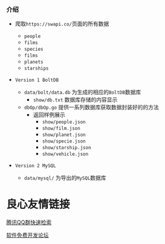 ### 介绍
* 爬取`https://swapi.co/`页面的所有数据
  * `people`
  * `films`
  * `species`
  * `films`
  * `planets`
  * `starships`

* `Version 1 BoltDB`
  * `data/bolt/data.db`    为生成的相应的`BoltDB`数据库
    * `show/db.txt`     数据库存储的内容显示
  * `dbOp/dbOp.go`    提供一系列数据库获取数据封装好的的方法
    * 返回样例展示
      * `show/people.json` 
      * `show/film.json`     
      * `show/planet.json`    
      * `show/specie.json`    
      * `show/starship.json` 
      * `show/vehicle.json`   


* `Version 2 MySQL`
  * `data/mysql/`    为导出的`MySQL`数据库



 # 良心友情链接

[腾讯QQ群快速检索](http://u.720life.cn/s/8cf73f7c)

[软件免费开发论坛](http://u.720life.cn/s/bbb01dc0)